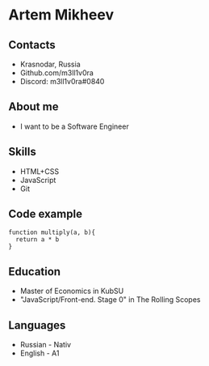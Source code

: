 # **Artem Mikheev**

## Contacts
* Krasnodar, Russia
* Github.com/m3ll1v0ra
* Discord: m3ll1v0ra#0840

## About me
* I want to be a Software Engineer

## Skills
* HTML+CSS
* JavaScript
* Git

## Code example
```
function multiply(a, b){
  return a * b
}
```

## Education
* Master of Economics in KubSU
* "JavaScript/Front-end. Stage 0" in The Rolling Scopes

## Languages
 * Russian - Nativ
 * English - A1
